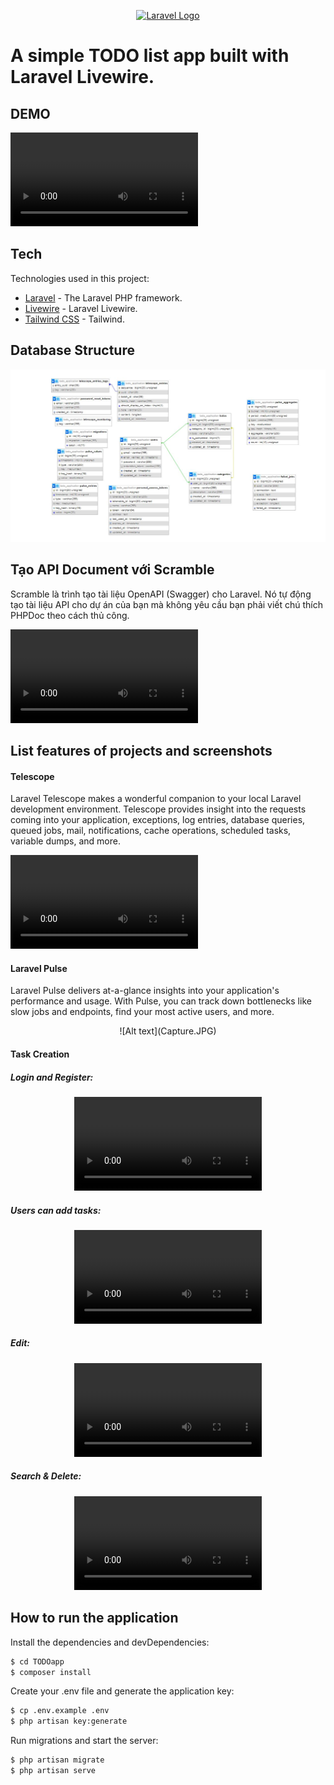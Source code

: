 <p align="center"><a href="https://laravel.com" target="_blank"><img src="https://raw.githubusercontent.com/laravel/art/master/logo-lockup/5%20SVG/2%20CMYK/1%20Full%20Color/laravel-logolockup-cmyk-red.svg" width="400" alt="Laravel Logo"></a></p>

# A simple TODO list app built with Laravel Livewire.

## DEMO

<video src="Laravel%20-%20Google%20Chrome%202023-12-26%2006-46-13.mp4" controls title="Title"></video>

## Tech

Technologies used in this project:

- [Laravel](https://github.com/laravel/laravel) - The Laravel PHP framework.
- [Livewire](https://github.com/livewire/livewire) - Laravel Livewire.
- [Tailwind CSS](https://github.com/tailwindlabs/tailwindcss) - Tailwind.

## Database Structure

<p align="center">

![Alt text](db-1.JPG)

</p>

## Tạo API Document với Scramble

Scramble là trình tạo tài liệu OpenAPI (Swagger) cho Laravel. Nó tự động tạo tài liệu API cho dự án của bạn mà không yêu cầu bạn phải viết chú thích PHPDoc theo cách thủ công.

<p align="center">

<video src="Laravel%20-%20API%20Docs%20-%20Google%20Chrome%202023-12-26%2007-00-20.mp4" controls title="Title"></video>

</p>

## List features of projects and screenshots

#### Telescope

Laravel Telescope makes a wonderful companion to your local Laravel development environment. Telescope provides insight into the requests coming into your application, exceptions, log entries, database queries, queued jobs, mail, notifications, cache operations, scheduled tasks, variable dumps, and more.

<p align="center">
  
  <video src="Requests%20-%20Telescope%20-%20Google%20Chrome%202023-12-26%2007-04-01.mp4" controls title="Title"></video>

</p>

#### Laravel Pulse

Laravel Pulse delivers at-a-glance insights into your application's performance and usage. With Pulse, you can track down bottlenecks like slow jobs and endpoints, find your most active users, and more.

<p align="center">
 ![Alt text](Capture.JPG)
</p>

#### Task Creation

##### Login and Register:

<p align="center"

  <video src="Laravel%20-%20Google%20Chrome%202023-12-26%2007-08-07.mp4" controls title="Title"></video>

</p>

##### Users can add tasks:

<p align="center">
  <video src="Laravel%20-%20Google%20Chrome%202023-12-26%2007-10-00.mp4" controls title="Title"></video>
</p>

##### Edit:

<p align="center">
  <video src="Laravel%20-%20Google%20Chrome%202023-12-26%2007-10-58.mp4" controls title="Title"></video>
</p>

##### Search & Delete:

<p align="center">
  <video src="Laravel%20-%20Google%20Chrome%202023-12-26%2007-11-36.mp4" controls title="Title"></video>
</p>

## How to run the application

Install the dependencies and devDependencies:

```sh
$ cd TODOapp
$ composer install
```

Create your .env file and generate the application key:

```sh
$ cp .env.example .env
$ php artisan key:generate
```

Run migrations and start the server:

```sh
$ php artisan migrate
$ php artisan serve
```


